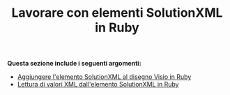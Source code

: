 ﻿---
title: Lavorare con elementi SolutionXML in Ruby
type: docs
weight: 80
url: /it/java/working-with-solutionxml-elements-in-ruby/
---
**Questa sezione include i seguenti argomenti:**

- [Aggiungere l'elemento SolutionXML al disegno Visio in Ruby](/diagram/it/java/add-solutionxml-element-to-the-visio-drawing-in-ruby/)
- [Lettura di valori XML dall'elemento SolutionXML in Ruby](/diagram/it/java/reading-xml-values-from-the-solutionxml-element-in-ruby/)
